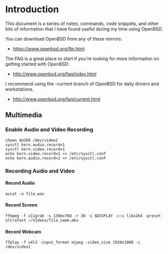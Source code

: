# Introduction
This document is a series of notes, commands, code snippets, and other bits of information that I have found useful during my time using OpenBSD.

You can download OpenBSD from any of these mirrors:
- https://www.openbsd.org/ftp.html

The FAQ is a great place to start if you're looking for more information on getting started with OpenBSD:
- http://www.openbsd.org/faq/index.html

I recommend using the -current branch of OpenBSD for daily drivers and workstations.
- http://www.openbsd.org/faq/current.html

## Multimedia

### Enable Audio and Video Recording
```
chown $USER /dev/video1
sysctl kern.audio.record=1
sysctl kern.video.record=1
echo kern.video.record=1 >> /etc/sysctl.conf
echo kern.audio.record=1 >> /etc/sysctl.conf
```

### Recording Audio and Video

#### Record Audio
```
aucat -o file.wav
```

#### Record Screen
```
ffmpeg -f x11grab -s 1366x768 -r 30 -i $DISPLAY -c:v libx264 -preset ultrafast ~/Videos/file_name.mkv
```

#### Record Webcam
```
ffplay -f v4l2 -input_format mjpeg -video_size 1920x1080 -i /dev/video1
```

